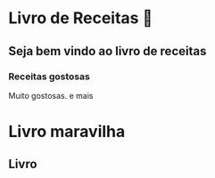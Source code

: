 # Livro de Receitas :tomato: 

## Seja bem vindo ao livro de receitas

### Receitas gostosas 

Muito gostosas. e mais



# Livro maravilha

## Livro 

